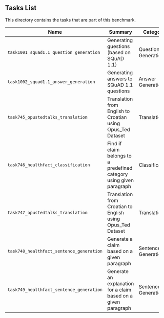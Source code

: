 ## Tasks List 

This directory contains the tasks that are part of this benchmark. 


Name | Summary | Category
---- | ----------- | --------
`task1001_squad1.1_question_generation` | Generating guestions (based on SQuAD 1.1) | Question Generation  
`task1002_squad1.1_answer_generation` | Generating answers to SQuAD 1.1 questions | Answer Generation
`task745_opustedtalks_translation` | Translation from English to Croatian using Opus_Ted Dataset | Translation
`task746_healthfact_classification` | Find if claim belongs to a predefined category using given paragraph | Classification
`task747_opustedtalks_translation` | Translation from Croatian to English using Opus_Ted Dataset | Translation
`task748_healthfact_sentence_generation` | Generate a claim based on a given paragraph | Sentence Generation
`task749_healthfact_sentence_generation` | Generate an explanation for a claim based on a given paragraph | Sentence Generation